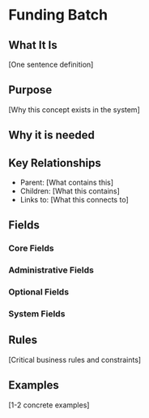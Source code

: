 # Funding Batch

## What It Is
[One sentence definition]

## Purpose
[Why this concept exists in the system]

## Why it is needed 

## Key Relationships
- Parent: [What contains this]
- Children: [What this contains]
- Links to: [What this connects to]

## Fields
<!-- Use - **Name** (Type): descrition-->
<!-- For instance - **Amount** (Money): Amount needed for this recipient -->

### Core Fields

### Administrative Fields  


### Optional Fields


### System Fields


## Rules
[Critical business rules and constraints]

## Examples
[1-2 concrete examples]